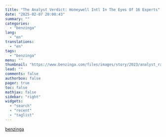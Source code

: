 ```yaml
---
title: "The Analyst Verdict: Honeywell Intl In The Eyes Of 16 Experts"
date: "2025-02-07 20:00:43"
summary: ""
categories:
  - "benzinga"
lang:
  - "en"
translations:
  - "en"
tags:
  - "benzinga"
menu: ""
thumbnail: "https://www.benzinga.com/files/images/story/2023/analyst_ratings_image_0.jpeg"
lead: ""
comments: false
authorbox: false
pager: true
toc: false
mathjax: false
sidebar: "right"
widgets:
  - "search"
  - "recent"
  - "taglist"
---
```




[benzinga](https://www.benzinga.com/insights/analyst-ratings/25/02/43556503/the-analyst-verdict-honeywell-intl-in-the-eyes-of-16-experts)
